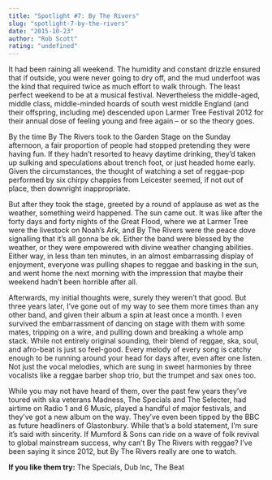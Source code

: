 ```yaml
---
title: "Spotlight #7: By The Rivers"
slug: "spotlight-7-by-the-rivers"
date: "2015-10-23"
author: "Rob Scott"
rating: "undefined"
---
```


It had been raining all weekend. The humidity and constant drizzle ensured that if outside, you were never going to dry off, and the mud underfoot was the kind that required twice as much effort to walk through. The least perfect weekend to be at a musical festival. Nevertheless the middle-aged, middle class, middle-minded hoards of south west middle England (and their offspring, including me) descended upon Larmer Tree Festival 2012 for their annual dose of feeling young and free again – or so the theory goes.

By the time By The Rivers took to the Garden Stage on the Sunday afternoon, a fair proportion of people had stopped pretending they were having fun. If they hadn’t resorted to heavy daytime drinking, they’d taken up sulking and speculations about trench foot, or just headed home early. Given the circumstances, the thought of watching a set of reggae-pop performed by six chirpy chappies from Leicester seemed, if not out of place, then downright inappropriate.

But after they took the stage, greeted by a round of applause as wet as the weather, something weird happened. The sun came out. It was like after the forty days and forty nights of the Great Flood, where we at Larmer Tree were the livestock on Noah’s Ark, and By The Rivers were the peace dove signalling that it’s all gonna be ok. Either the band were blessed by the weather, or they were empowered with divine weather changing abilities. Either way, in less than ten minutes, in an almost embarrassing display of enjoyment, everyone was pulling shapes to reggae and basking in the sun, and went home the next morning with the impression that maybe their weekend hadn’t been horrible after all.

Afterwards, my initial thoughts were, surely they weren’t that good. But three years later, I’ve gone out of my way to see them more times than any other band, and given their album a spin at least once a month. I even survived the embarrassment of dancing on stage with them with some mates, tripping on a wire, and pulling down and breaking a whole amp stack. While not entirely original sounding, their blend of reggae, ska, soul, and afro-beat is just so feel-good. Every melody of every song is catchy enough to be running around your head for days after, even after one listen. Not just the vocal melodies, which are sung in sweet harmonies by three vocalists like a reggae barber shop trio, but the trumpet and sax ones too.

While you may not have heard of them, over the past few years they’ve toured with ska veterans Madness, The Specials and The Selecter, had airtime on Radio 1 and 6 Music, played a handful of major festivals, and they’ve got a new album on the way. They’ve even been tipped by the BBC as future headliners of Glastonbury. While that’s a bold statement, I’m sure it’s said with sincerity. If Mumford & Sons can ride on a wave of folk revival to global mainstream success, why can’t By The Rivers with reggae? I’ve been saying it since 2012, but By The Rivers really are one to watch.

**If you like them try:** The Specials, Dub Inc, The Beat
